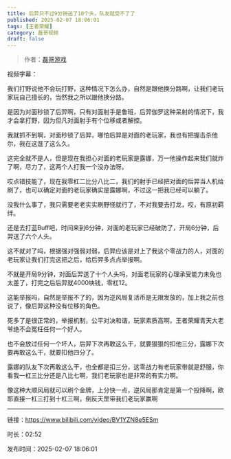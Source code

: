 ```yaml
---
title: 后羿只不过9分钟送了10个头，队友就受不了了
published: 2025-02-07 18:06:01
tags: [王者荣耀]
category: 磊哥视频
draft: false
---
```



> 作者：[磊哥游戏](https://space.bilibili.com/268941858?spm_id_from=333.788.upinfo.head.click)

视频字幕：

我们打野说他不会玩打野，这种情况下怎么办，自然是跟他换分路啊，让我们老玩家玩自己擅长的，当然我之所以跟他换分路。

是因为对面秒锁了后羿啊，只有对面射手是鲁班，后羿伽罗这种呆射的情况下，我才会拿打野，因为但凡对面射手有个位移或者解控。

我就抓不到啊，对面秒锁了后羿，哪怕后羿是对面的老玩家，我也有把握击杀他尔，我在这逛了这么久。

这完全就不是人，但是现在我担心对面的老玩家是露娜，万一他操作起来我们就炸了啊，尽力了，这两个人打我一个没办法呀。

哎点错技能了，现在我零杠二比分八比二，我们的射手已经把对面的后羿当人机给刷了，也可以确定对面的老玩家确实是露娜啊，不过这一把我已经可以躺了。

没我什么事了，我只需要老老实实刷野怪就行了，不对我要去打龙，哎，有原初羁绊。

还是去打蓝Buff吧，时间来到6分钟，对面的老玩家已经破防了，开局6分钟，后羿送了六个人头。

这不就对了吗，根据强对强弱对弱，后羿应该是对上了我这个零战力的人，对面的老玩家让我们打完这把之后，给后羿多点点举报啊。

不就是开局9分钟，对面后羿送了十个人头吗，对面老玩家的心理承受能力未免也太差了，打完之后后羿就4000块钱，零杠12。

这能举报吗，自然是举报不了的，因为逆风局复活币是无限发放的，加上我之前也说了，像后羿这种没有位移的角色。

死多了是很正常的，举报机制，公平对决和谐，玩家素质高啊，王者荣耀青天大老爷绝不会冤枉任何一个好人。

也不会放过任何一个坏人，后羿下次再敢这么干，就要狠狠的扣他三分，露娜下次要再敢这么干，就要扣他四分了。

露娜的队友下次再敢这么干，也全都是扣三分，这零战力有老玩家带就是舒服，你看我一杠三比分还是八比七啊，我们老玩家也是非常的有实力啊。

像这种大顺风局就可以刷个金牌，上分快一点，逆风局那肯定是第一个投降啊，欧耶直接一杠三打到十杠三啊，倒反天罡带我们老玩家赢啊

---

链接：https://www.bilibili.com/video/BV1YZN8e5ESm

时长：02:52

发布时间：2025-02-07 18:06:01
